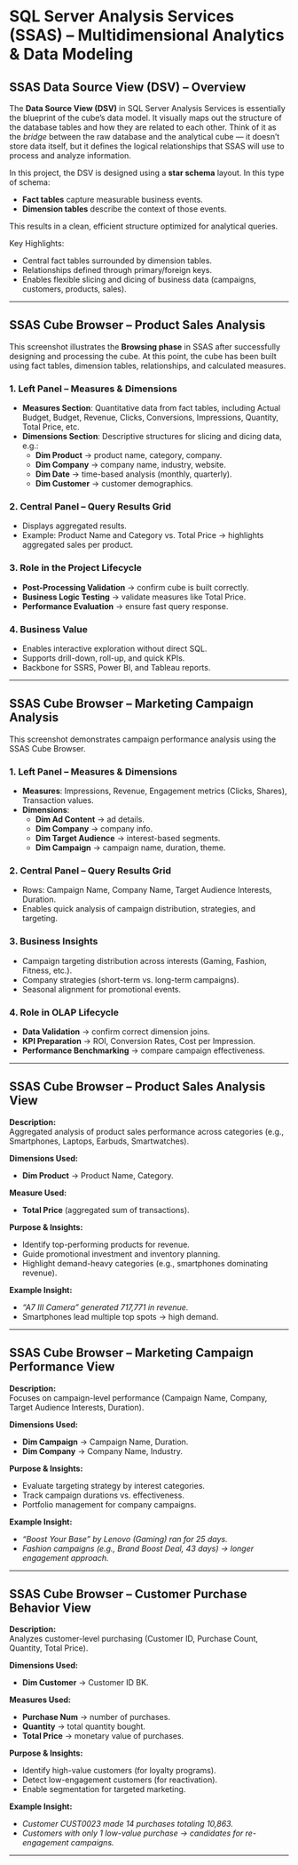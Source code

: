 
# SQL Server Analysis Services (SSAS) – Multidimensional Analytics & Data Modeling  

## SSAS Data Source View (DSV) – Overview  

The **Data Source View (DSV)** in SQL Server Analysis Services is essentially the blueprint of the cube’s data model. It visually maps out the structure of the database tables and how they are related to each other. Think of it as the *bridge* between the raw database and the analytical cube — it doesn’t store data itself, but it defines the logical relationships that SSAS will use to process and analyze information.  

In this project, the DSV is designed using a **star schema** layout. In this type of schema:  
- **Fact tables** capture measurable business events.  
- **Dimension tables** describe the context of those events.  

This results in a clean, efficient structure optimized for analytical queries.  

Key Highlights:  
- Central fact tables surrounded by dimension tables.  
- Relationships defined through primary/foreign keys.  
- Enables flexible slicing and dicing of business data (campaigns, customers, products, sales).  

---

## SSAS Cube Browser – Product Sales Analysis  

This screenshot illustrates the **Browsing phase** in SSAS after successfully designing and processing the cube. At this point, the cube has been built using fact tables, dimension tables, relationships, and calculated measures.  

### 1. Left Panel – Measures & Dimensions  
- **Measures Section**: Quantitative data from fact tables, including Actual Budget, Budget, Revenue, Clicks, Conversions, Impressions, Quantity, Total Price, etc.  
- **Dimensions Section**: Descriptive structures for slicing and dicing data, e.g.:  
  - **Dim Product** → product name, category, company.  
  - **Dim Company** → company name, industry, website.  
  - **Dim Date** → time-based analysis (monthly, quarterly).  
  - **Dim Customer** → customer demographics.  

### 2. Central Panel – Query Results Grid  
- Displays aggregated results.  
- Example: Product Name and Category vs. Total Price → highlights aggregated sales per product.  

### 3. Role in the Project Lifecycle  
- **Post-Processing Validation** → confirm cube is built correctly.  
- **Business Logic Testing** → validate measures like Total Price.  
- **Performance Evaluation** → ensure fast query response.  

### 4. Business Value  
- Enables interactive exploration without direct SQL.  
- Supports drill-down, roll-up, and quick KPIs.  
- Backbone for SSRS, Power BI, and Tableau reports.  

---

## SSAS Cube Browser – Marketing Campaign Analysis  

This screenshot demonstrates campaign performance analysis using the SSAS Cube Browser.  

### 1. Left Panel – Measures & Dimensions  
- **Measures**: Impressions, Revenue, Engagement metrics (Clicks, Shares), Transaction values.  
- **Dimensions**:  
  - **Dim Ad Content** → ad details.  
  - **Dim Company** → company info.  
  - **Dim Target Audience** → interest-based segments.  
  - **Dim Campaign** → campaign name, duration, theme.  

### 2. Central Panel – Query Results Grid  
- Rows: Campaign Name, Company Name, Target Audience Interests, Duration.  
- Enables quick analysis of campaign distribution, strategies, and targeting.  

### 3. Business Insights  
- Campaign targeting distribution across interests (Gaming, Fashion, Fitness, etc.).  
- Company strategies (short-term vs. long-term campaigns).  
- Seasonal alignment for promotional events.  

### 4. Role in OLAP Lifecycle  
- **Data Validation** → confirm correct dimension joins.  
- **KPI Preparation** → ROI, Conversion Rates, Cost per Impression.  
- **Performance Benchmarking** → compare campaign effectiveness.  

---

## SSAS Cube Browser – Product Sales Analysis View  

**Description:**  
Aggregated analysis of product sales performance across categories (e.g., Smartphones, Laptops, Earbuds, Smartwatches).  

**Dimensions Used:**  
- **Dim Product** → Product Name, Category.  

**Measure Used:**  
- **Total Price** (aggregated sum of transactions).  

**Purpose & Insights:**  
- Identify top-performing products for revenue.  
- Guide promotional investment and inventory planning.  
- Highlight demand-heavy categories (e.g., smartphones dominating revenue).  

**Example Insight:**  
- *“A7 III Camera” generated 717,771 in revenue.*  
- Smartphones lead multiple top spots → high demand.  

---

## SSAS Cube Browser – Marketing Campaign Performance View  

**Description:**  
Focuses on campaign-level performance (Campaign Name, Company, Target Audience Interests, Duration).  

**Dimensions Used:**  
- **Dim Campaign** → Campaign Name, Duration.  
- **Dim Company** → Company Name, Industry.  

**Purpose & Insights:**  
- Evaluate targeting strategy by interest categories.  
- Track campaign durations vs. effectiveness.  
- Portfolio management for company campaigns.  

**Example Insight:**  
- *“Boost Your Base” by Lenovo (Gaming) ran for 25 days.*  
- *Fashion campaigns (e.g., Brand Boost Deal, 43 days) → longer engagement approach.*  

---

## SSAS Cube Browser – Customer Purchase Behavior View  

**Description:**  
Analyzes customer-level purchasing (Customer ID, Purchase Count, Quantity, Total Price).  

**Dimensions Used:**  
- **Dim Customer** → Customer ID BK.  

**Measures Used:**  
- **Purchase Num** → number of purchases.  
- **Quantity** → total quantity bought.  
- **Total Price** → monetary value of purchases.  

**Purpose & Insights:**  
- Identify high-value customers (for loyalty programs).  
- Detect low-engagement customers (for reactivation).  
- Enable segmentation for targeted marketing.  

**Example Insight:**  
- *Customer CUST0023 made 14 purchases totaling 10,863.*  
- *Customers with only 1 low-value purchase → candidates for re-engagement campaigns.*  

---
